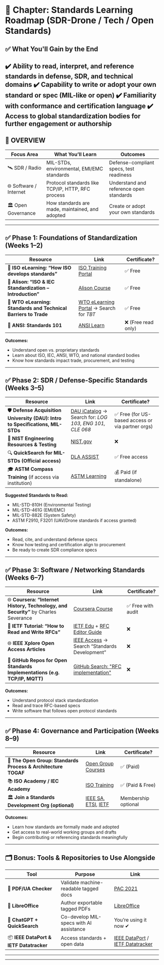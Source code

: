 # 📘 Chapter: Standards Learning Roadmap (SDR-Drone / Tech / Open Standards)
## ✅ What You'll Gain by the End
✔️ Ability to **read, interpret, and reference standards** in defense, SDR, and technical domains
✔️ Capability to **write or adopt your own standard or spec** (MIL-like or open)
✔️ Familiarity with **conformance and certification language**
✔️ Access to global standardization bodies for **further engagement or authorship**
---
## 🧭 OVERVIEW

| Focus Area             | What You’ll Learn                                 | Outcomes                                |
| ---------------------- | ------------------------------------------------- | --------------------------------------- |
| 🛰️ SDR / Radio        | MIL-STDs, environmental, EMI/EMC standards        | Defense-compliant specs, test readiness |
| 🌐 Software / Internet | Protocol standards like TCP/IP, HTTP, RFC process | Understand and reference open standards |
| 🏛️ Open Governance    | How standards are made, maintained, and adopted   | Create or adopt your own standards      |

---

## ✅ Phase 1: Foundations of Standardization (Weeks 1–2)

| Resource                                                        | Link                                                                                   | Certificate?       |
| --------------------------------------------------------------- | -------------------------------------------------------------------------------------- | ------------------ |
| 🔹 **ISO eLearning: “How ISO develops standards”**              | [ISO Training Portal](https://www.iso.org/iso/home/store/training/training.htm)        | ✅ Free             |
| 🔹 **Alison: “ISO & IEC Standardization – Introduction”**       | [Alison Course](https://alison.com/course/introduction-to-iso-and-iec-standardization) | ✅ Free             |
| 🔹 **WTO eLearning: Standards and Technical Barriers to Trade** | [WTO eLearning Portal](https://elearning.wto.org/) → Search for *TBT*                  | ✅ Free             |
| 🔹 **ANSI: Standards 101**                                      | [ANSI Learn](https://www.ansi.org/education/standards-101)                             | ❌ (Free read only) |

**Outcomes:**

* Understand open vs. proprietary standards
* Learn about ISO, IEC, ANSI, WTO, and national standard bodies
* Know how standards impact trade, procurement, and testing

---

## ✅ Phase 2: SDR / Defense-Specific Standards (Weeks 3–5)

| Resource                                                                       | Link                                                                                | Certificate?                                     |
| ------------------------------------------------------------------------------ | ----------------------------------------------------------------------------------- | ------------------------------------------------ |
| 🛡 **Defense Acquisition University (DAU): Intro to Specifications, MIL-STDs** | [DAU iCatalog](https://icatalog.dau.edu/) → Search for: *LOG 103, ENG 101, CLE 068* | ✅ Free (for US-based access or via partner orgs) |
| 📘 **NIST Engineering Resources & Testing**                                    | [NIST.gov](https://www.nist.gov/topics/engineering-physics)                         | ❌                                                |
| 🔍 **QuickSearch for MIL-STDs (Official access)**                              | [DLA ASSIST](https://quicksearch.dla.mil/)                                          | ✅ Free access                                    |
| 🎓 **ASTM Compass Training** (if access via institution)                       | [ASTM Learning](https://www.astm.org/training/)                                     | 💰 Paid (if standalone)                          |

**Suggested Standards to Read:**

* MIL-STD-810H (Environmental Testing)
* MIL-STD-461G (EMI/EMC)
* MIL-STD-882E (System Safety)
* ASTM F2910, F3201 (UAV/Drone standards if access granted)

**Outcomes:**

* Read, cite, and understand defense specs
* Know how testing and certification align to procurement
* Be ready to create SDR compliance specs

---

## ✅ Phase 3: Software / Networking Standards (Weeks 6–7)

| Resource                                                                           | Link                                                                                                                 | Certificate?      |
| ---------------------------------------------------------------------------------- | -------------------------------------------------------------------------------------------------------------------- | ----------------- |
| 🌐 **Coursera: “Internet History, Technology, and Security”** by Charles Severance | [Coursera Course](https://www.coursera.org/learn/internet-history)                                                   | ✅ Free with audit |
| 📜 **IETF Tutorial: “How to Read and Write RFCs”**                                 | [IETF Edu](https://www.ietf.org/about/participate/tao/) + [RFC Editor Guide](https://www.rfc-editor.org/pubprocess/) | ❌                 |
| 🌐 **IEEE Xplore Open Access Articles**                                            | [IEEE Access](https://ieeexplore.ieee.org/Xplore/home.jsp) → Search “Standards Development”                          | ❌                 |
| 🔧 **GitHub Repos for Open Standards Implementations (e.g. TCP/IP, MQTT)**         | [GitHub Search: "RFC implementation"](https://github.com/search?q=RFC+implementation)                                | ❌                 |

**Outcomes:**

* Understand protocol stack standardization
* Read and trace RFC-based specs
* Write software that follows open protocol standards

---

## ✅ Phase 4: Governance and Participation (Weeks 8–9)

| Resource                                                      | Link                                                                                                 | Certificate?        |
| ------------------------------------------------------------- | ---------------------------------------------------------------------------------------------------- | ------------------- |
| 🧠 **The Open Group: Standards Process & Architecture TOGAF** | [Open Group Courses](https://www.opengroup.org/certifications/togaf)                                 | ✅ (Paid)            |
| 📚 **ISO Academy / IEC Academy**                              | [ISO Training](https://www.iso.org/iso/home/store/training/training.htm)                             | ✅ (Paid & Free)     |
| 🏛️ **Join a Standards Development Org (optional)**           | [IEEE SA](https://standards.ieee.org/), [ETSI](https://www.etsi.org/), [IETF](https://www.ietf.org/) | Membership optional |

**Outcomes:**

* Learn how standards are formally made and adopted
* Get access to real-world working groups and drafts
* Begin contributing or referencing standards meaningfully

---

## 🗂️ Bonus: Tools & Repositories to Use Alongside

| Tool                                    | Purpose                                 | Link                                                                                            |
| --------------------------------------- | --------------------------------------- | ----------------------------------------------------------------------------------------------- |
| 📖 **PDF/UA Checker**                   | Validate machine-readable tagged docs   | [PAC 2021](https://pdfua.foundation/en/pac/)                                                    |
| 🧰 **LibreOffice**                      | Author exportable tagged PDFs           | [LibreOffice](https://www.libreoffice.org/)                                                     |
| 💬 **ChatGPT + QuickSearch**            | Co-develop MIL-specs with AI assistance | You’re using it now ✔                                                                           |
| 📦 **IEEE DataPort & IETF Datatracker** | Access standards + open data            | [IEEE DataPort](https://ieee-dataport.org/) / [IETF Datatracker](https://datatracker.ietf.org/) |

---



---

